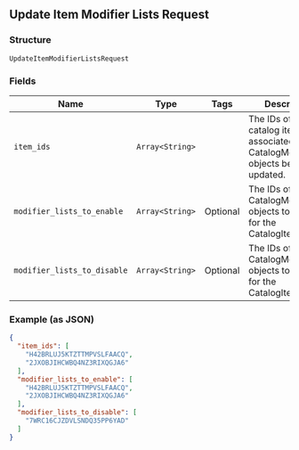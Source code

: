 ## Update Item Modifier Lists Request

### Structure

`UpdateItemModifierListsRequest`

### Fields

| Name | Type | Tags | Description |
|  --- | --- | --- | --- |
| `item_ids` | `Array<String>` |  | The IDs of the catalog items associated with the CatalogModifierList objects being updated. |
| `modifier_lists_to_enable` | `Array<String>` | Optional | The IDs of the CatalogModifierList objects to enable for the CatalogItem. |
| `modifier_lists_to_disable` | `Array<String>` | Optional | The IDs of the CatalogModifierList objects to disable for the CatalogItem. |

### Example (as JSON)

```json
{
  "item_ids": [
    "H42BRLUJ5KTZTTMPVSLFAACQ",
    "2JXOBJIHCWBQ4NZ3RIXQGJA6"
  ],
  "modifier_lists_to_enable": [
    "H42BRLUJ5KTZTTMPVSLFAACQ",
    "2JXOBJIHCWBQ4NZ3RIXQGJA6"
  ],
  "modifier_lists_to_disable": [
    "7WRC16CJZDVLSNDQ35PP6YAD"
  ]
}
```

